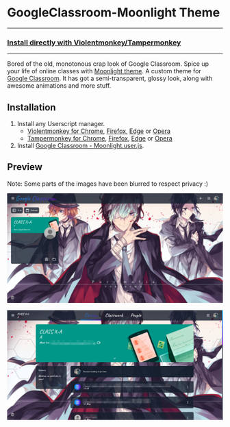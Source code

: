 # GoogleClassroom-Moonlight Theme
___
### [Install directly with Violentmonkey/Tampermonkey](https://greasyfork.org/scripts/426414-google-classroom-moonlight/code/Google%20Classroom%20-%20Moonlight.user.js)
___

Bored of the old, monotonous crap look of Google Classroom. Spice up your life of online classes with [Moonlight theme](https://github.com/Risuleia/GoogleClassroom-Moonlight/). A custom theme for [Google Classroom](https://classroom.google.com/). It has got a semi-transparent, glossy look, along with awesome animations and more stuff.

## Installation
1. Install any Userscript manager.
	* [Violentmonkey for Chrome](https://chrome.google.com/webstore/detail/violent-monkey/jinjaccalgkegednnccohejagnlnfdag), [Firefox](https://addons.mozilla.org/firefox/addon/violentmonkey/), [Edge](https://microsoftedge.microsoft.com/addons/detail/eeagobfjdenkkddmbclomhiblgggliao) or [Opera](https://addons.opera.com/en/extensions/details/download-chrome-extension-9/)
	* [Tampermonkey for Chrome](https://chrome.google.com/webstore/detail/dhdgffkkebhmkfjojejmpbldmpobfkfo), [Firefox](https://addons.mozilla.org/firefox/addon/tampermonkey/), [Edge](https://microsoftedge.microsoft.com/addons/detail/tampermonkey/iikmkjmpaadaobahmlepeloendndfphd) or [Opera](https://addons.opera.com/en/extensions/details/tampermonkey-beta/)
2. Install [Google Classroom - Moonlight.user.js](https://github.com/Risuleia/GoogleClassroom-Moonlight/raw/main/Google%20Classroom%20-%20Moonlight.user.js).

## Preview
Note: Some parts of the images have been blurred to respect privacy :)

![Google Classroom Preview 1](images/chrome_3hNDywlsy4.png)

![Google Classroom Preview 2](images/WPxlKLBBuy.png)

